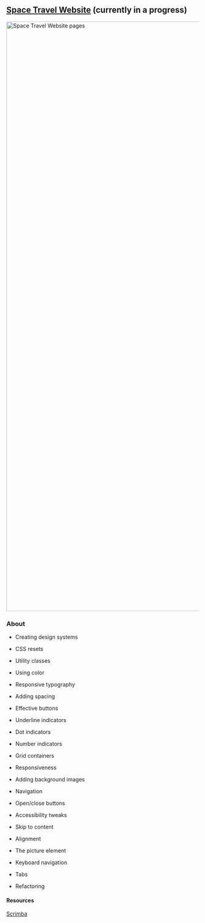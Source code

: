 ## [Space Travel Website](https://frontendella-space-travel-website.netlify.app) (currently in a progress)
[<img width="1540" alt="Space Travel Website pages" src="https://user-images.githubusercontent.com/82247833/229974607-c53c1d81-65e9-4238-9cbf-abe615f7d67b.png">](https://frontendella-space-travel-website.netlify.app)


### About 

* Creating design systems

* CSS resets

* Utility classes

* Using color

* Responsive typography

* Adding spacing

* Effective buttons

* Underline indicators

* Dot indicators

* Number indicators

* Grid containers

* Responsiveness

* Adding background images

* Navigation

* Open/close buttons

* Accessibility tweaks

* Skip to content

* Alignment

* The picture element

* Keyboard navigation

* Tabs

* Refactoring

#### Resources
[Scrimba](https://scrimba.com/learn/spacetravel)